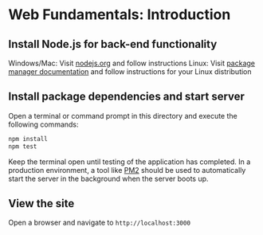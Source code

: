 # Web Fundamentals: Introduction

## Install Node.js for back-end functionality
Windows/Mac: Visit [nodejs.org](https://noejs.org) and follow instructions
Linux: Visit [package manager documentation](https://nodejs.org/en/download/package-manager/) and follow instructions for your Linux distribution

## Install package dependencies and start server
Open a terminal or command prompt in this directory and execute the following commands:

```bash
npm install
npm test
```

Keep the terminal open until testing of the application has completed. In a production environment, a tool like [PM2](https://www.npmjs.com/package/pm2) should be used to automatically start the server in the background when the server boots up.

## View the site
Open a browser and navigate to `http://localhost:3000`
